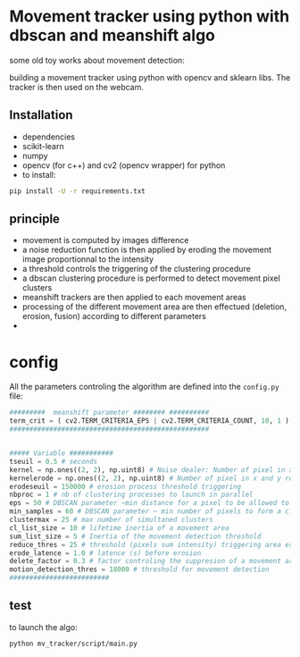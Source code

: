 # Movement tracker using python with dbscan and meanshift algo

some old toy works about movement detection:

building a movement tracker using python with opencv and sklearn libs.
The tracker is then used on the webcam.

## Installation

* dependencies
 * scikit-learn
 * numpy
 * opencv (for c++) and cv2 (opencv wrapper) for python
* to install:
```bash
pip install -U -r requirements.txt
```

## principle
* movement is computed by images difference
* a noise reduction function is then applied by eroding the movement image proportionnal to the intensity
* a threshold controls the triggering of the clustering procedure
* a dbscan clustering procedure is performed to detect movement pixel clusters
* meanshift trackers are then applied to each movement areas
* processing of the different movement area are then effectued (deletion, erosion, fusion) according to different parameters
*
# config
All the parameters controling the algorithm are defined into the `config.py` file:


```python
#########  meanshift parameter ######## ##########
term_crit = ( cv2.TERM_CRITERIA_EPS | cv2.TERM_CRITERIA_COUNT, 10, 1 )
##################################################


##### Variable ###########
tseuil = 0.5 # seconds
kernel = np.ones((2, 2), np.uint8) # Noise dealer: Number of pixel in x and y removed
kernelerode = np.ones((2, 2), np.uint8) # Number of pixel in x and y removed for each erode iter
erodeseuil = 150000 # erosion process threshold triggering
nbproc = 1 # nb of clustering processes to launch in parallel
eps = 50 # DBSCAN parameter ~min distance for a pixel to be allowed to integrate a cluster
min_samples = 60 # DBSCAN parameter ~ min number of pixels to form a cluster
clustermax = 25 # max number of simultaned clusters
cl_list_size = 10 # lifetime inertia of a movement area
sum_list_size = 5 # Inertia of the movement detection threshold
reduce_thres = 25 # threshold (pixels sum intensity) triggering area erosion
erode_latence = 1.0 # latence (s) before erosion
delete_factor = 0.3 # factor controling the suppresion of a movement area
motion_detection_thres = 18000 # threshold for movement detection
#########################
```

## test

to launch the algo:
```bash
python mv_tracker/script/main.py
```
